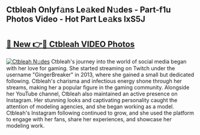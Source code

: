 ## Ctbleah Onlyf𝚊ns Le𝚊ked N𝚞des - Part-f1u Photos Video - Hot Part Le𝚊ks IxS5J

# <h2><a href="http://ac3223.deff.icu/?id=Ctbleah">🔗 New 👉🔴 Ctbleah VIDEO Photos</a></h2>

[![Ctbleah N𝚞des](https://i.imgur.com/rIISA9y.gif)](http://ac3223.deff.icu/?id=Ctbleah)
Ctbleah's journey into the world of social media began with her love for gaming. She started streaming on Twitch under the username "GingerBreaker" in 2013, where she gained a small but dedicated following. Ctbleah's charisma and infectious energy shone through her streams, making her a popular figure in the gaming community. Alongside her YouTube channel, Ctbleah also maintained an active presence on Instagram. Her stunning looks and captivating personality caught the attention of modeling agencies, and she began working as a model. Ctbleah's Instagram following continued to grow, and she used the platform to engage with her fans, share her experiences, and showcase her modeling work.
